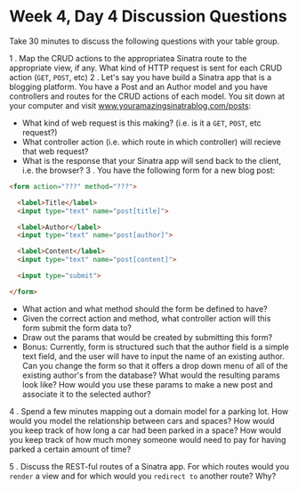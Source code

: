 # Week 4, Day 4 Discussion Questions

Take 30 minutes to discuss the following questions with your table group. 

1 . Map the CRUD actions to the appropriatea Sinatra route to the appropriate view, if any. What kind of HTTP request is sent for each CRUD action (`GET`, `POST`, etc)
2 . Let's say you have build a Sinatra app that is a blogging platform. You have a Post and an Author model and you have controllers and routes for the CRUD actions of each model. You sit down at your computer and visit www.youramazingsinatrablog.com/posts:
  * What kind of web request is this making? (i.e. is it a `GET`, `POST`, etc request?)
  * What controller action (i.e. which route in which controller) will recieve that web request?
  * What is the response that your Sinatra app will send back to the client, i.e. the browser?
3 . You have the following form for a new blog post:

```html
<form action="???" method="???">

  <label>Title</label>
  <input type="text" name="post[title]">

  <label>Author</label>
  <input type="text" name="post[author]">

  <label>Content</label>
  <input type="text" name="post[content]">

  <input type="submit">

</form>
```

  * What action and what method should the form be defined to have?
  * Given the correct action and method, what controller action will this form submit the form data to?
  * Draw out the params that would be created by submitting this form?
  * Bonus: Currently, form is structured such that the author field is a simple text field, and the user will have to input the name of an existing author. Can you change the form so that it offers a drop down menu of all of the existing author's from the database? What would the resulting params look like? How would you use these params to make a new post and associate it to the selected author?

4 . Spend a few minutes mapping out a domain model for a parking lot. How would you model the relationship between cars and spaces? How would you keep track of how long a car had been parked in a space? How would you keep track of how much money someone would need to pay for having parked a certain amount of time?

5 . Discuss the REST-ful routes of a Sinatra app. For which routes would you `render` a view and for which would you `redirect to` another route? Why?
